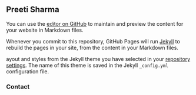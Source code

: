 ## Preeti Sharma 


You can use the [editor on GitHub](https://github.com/sharmapr25/preetiSharma/edit/gh-pages/index.md) to maintain and preview the content for your website in Markdown files.

Whenever you commit to this repository, GitHub Pages will run [Jekyll](https://jekyllrb.com/) to rebuild the pages in your site, from the content in your Markdown files.

ayout and styles from the Jekyll theme you have selected in your [repository settings](https://github.com/sharmapr25/preetiSharma/settings). The name of this theme is saved in the Jekyll `_config.yml` configuration file.

### Contact
